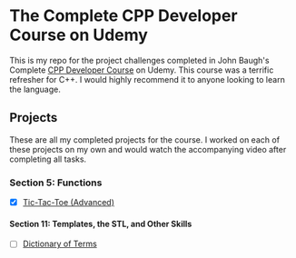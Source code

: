 # The Complete CPP Developer Course on Udemy

This is my repo for the project challenges completed in John Baugh's Complete [CPP Developer Course](https://www.udemy.com/course/the-complete-cpp-developer-course) on Udemy. This course was a terrific refresher for C++. I would highly recommend it to anyone looking to learn the language.

## Projects

These are all my completed projects for the course. I worked on each of these projects on my own and would watch the accompanying video after completing all tasks.

### Section 5: Functions

- [x] [Tic-Tac-Toe (Advanced)](https://github.com/clockwerkz/tictactoe)

#### Section 11: Templates, the STL, and Other Skills

- [ ] [Dictionary of Terms](https://github.com/clockwerkz/udemycplusplus/tree/master/DictionaryProject)
